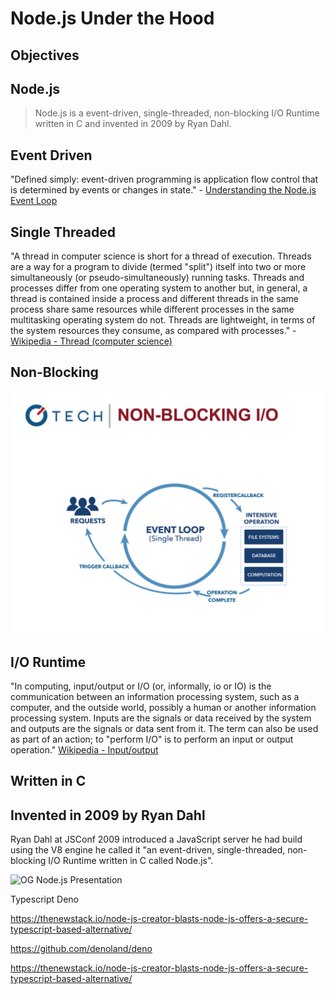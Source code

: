 # Node.js Under the Hood

## Objectives

## Node.js

> Node.js is a event-driven, single-threaded, non-blocking I/O Runtime written in C and invented in 2009 by Ryan Dahl.

## Event Driven

"Defined simply: event-driven programming is application flow control that is determined by events or changes in state." - [Understanding the Node.js Event Loop](https://nodesource.com/blog/understanding-the-nodejs-event-loop/)

## Single Threaded

"A thread in computer science is short for a thread of execution. Threads are a way for a program to divide (termed "split") itself into two or more simultaneously (or pseudo-simultaneously) running tasks. Threads and processes differ from one operating system to another but, in general, a thread is contained inside a process and different threads in the same process share same resources while different processes in the same multitasking operating system do not. Threads are lightweight, in terms of the system resources they consume, as compared with processes." - [Wikipedia - Thread (computer science)](https://simple.wikipedia.org/wiki/Thread_(computer_science))

## Non-Blocking

![non-blocking](assets/non-blocking-1.png)

## I/O Runtime

"In computing, input/output or I/O (or, informally, io or IO) is the communication between an information processing system, such as a computer, and the outside world, possibly a human or another information processing system. Inputs are the signals or data received by the system and outputs are the signals or data sent from it. The term can also be used as part of an action; to "perform I/O" is to perform an input or output operation." [Wikipedia - Input/output](https://en.wikipedia.org/wiki/Input/output)

## Written in C



## Invented in 2009 by Ryan Dahl

Ryan Dahl at JSConf 2009 introduced a JavaScript server he had build using the V8 engine he called it "an event-driven, single-threaded, non-blocking I/O Runtime written in C called Node.js".

![OG Node.js Presentation](https://www.youtube.com/watch?v=ztspvPYybIY)


Typescript
Deno

https://thenewstack.io/node-js-creator-blasts-node-js-offers-a-secure-typescript-based-alternative/

https://github.com/denoland/deno

https://thenewstack.io/node-js-creator-blasts-node-js-offers-a-secure-typescript-based-alternative/
